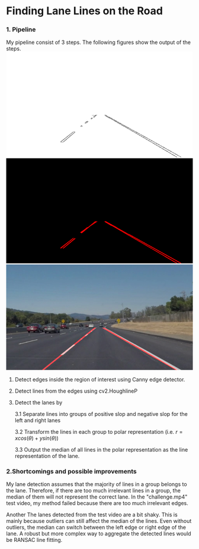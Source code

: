 # **Finding Lane Lines on the Road**
<!--
## Writeup Template

### You can use this file as a template for your writeup if you want to submit it as a markdown file. But feel free to use some other method and submit a pdf if you prefer.

---

**Finding Lane Lines on the Road**

The goals / steps of this project are the following:
* Make a pipeline that finds lane lines on the road
* Reflect on your work in a written report


[//]: # (Image References)

[image1]: ./examples/grayscale.jpg "Grayscale"

---
 -->

### 1. Pipeline

My pipeline consist of 3 steps. The following figures show the output of the steps.
![image1](./edges.png)
![image1](./lines.png)
![image1](./lanes.png)

1. Detect edges inside the region of interest using Canny edge detector.
2. Detect lines from the edges using cv2.HoughlineP
3. Detect the lanes by

    3.1 Separate lines into groups of positive slop and negative slop for the left and right lanes

    3.2 Transform the lines in each group to polar representation (i.e. $r = xcos(\theta) + ysin(\theta)$)

    3.3 Output the median of all lines in the polar representation as the line representation of the lane.

### 2.Shortcomings and possible improvements

My lane detection assumes that the majority of lines in a group belongs to the lane. Therefore, if there are too much irrelevant lines in a group, the median of them will not represent the correct lane. In the "challenge.mp4" test video, my method failed because there are too much irrelevant edges.

Another The lanes detected from the test video are a bit shaky. This is mainly because outliers can still affect the median of the lines. Even without outliers, the median can switch between the left edge or right edge of the lane. A robust but more complex way to aggregate the detected lines would be RANSAC line fitting.
